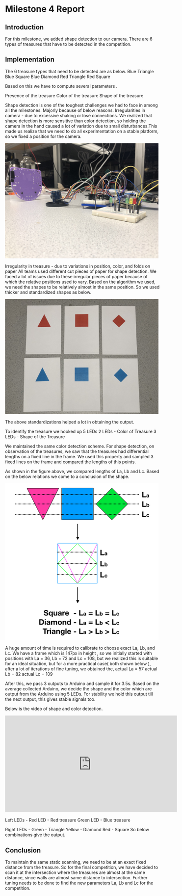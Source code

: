 # Milestone 4 Report

## Introduction
For this milestone, we added shape detection to our camera. There are  6 types of treasures that have to be detected in the competition.


## Implementation 
The 6 treasure types that need to be detected are as below. 
Blue Triangle 
Blue Square 
Blue Diamond 
Red Triangle 
Red Square 

Based on this we have to compute several parameters . 

Presence of the  treasure 
Color of the treasure 
Shape of the treasure

Shape detection is one of the toughest challenges we had to face in among all the milestones. 
Majorly because of below reasons.
Irregularities in camera - due to excessive shaking or lose connections. 
	We realized that shape detection is more sensitive than color detection, so holding the camera in the hand caused  a lot of variation due to small disturbances.This made us realize that we need to do all experimentation on a stable platform, so we fixed a position for the camera. 

<img src="Media/set.jpg" alt="Setup" width="500"/>
 
Irregularity in treasure - due to variations in position, color, and folds on paper
 All teams used different cut pieces of paper for shape detection. We faced a lot of issues due to these irregular pieces of paper because of which the relative positions used to vary. Based on the algorithm we used, we need the shapes to be relatively almost in the same position. So we used thicker and standardized shapes as below. 

<img src="Media/shapes.jpg" alt="Shapes" width="500"/>

The above standardizations helped a lot in obtaining the output. 

To identify the treasure we hooked up 5 LEDs 
2 LEDs - Color of Treasure 
3 LEDs - Shape of the Treasure

We maintained the same color detection scheme. 
For shape detection, on observation of the treasures, we saw that the treasures had differential lengths on a fixed line in the frame. We used this property and sampled 3 fixed lines on the frame and compared the lengths of this points. 


As shown in the figure above, we compared lengths of La, Lb and Lc. 
Based on the below relations we come to a conclusion of the shape. 

<img src="Media/algo.png" alt="Algorithm" width="500"/>

A huge amount of time is required to calibrate to choose exact La, Lb, and Lc. 
We have a frame which is 147px in height , so we initially started with positions with La = 36, Lb = 72 and Lc = 108, but we realized this is suitable for an ideal situation, but for a more practical case( both shown below ), after a lot of iterations of fine tuning, we obtained the,
 actual La = 57  actual Lb = 82  actual Lc = 109


After this, we pass 3 outputs to Arduino and sample it for 3.5s. Based on the average collected Arduino, we decide the shape and the color which are output from the Arduino using 5 LEDs.
For stability we hold this output till the next output, this gives stable signals too. 

Below is the video of shape and color detection.

<iframe width="560" height="315" src="https://www.youtube.com/embed/HeEwGeix-AQ" frameborder="0" allow="accelerometer; autoplay; encrypted-media; gyroscope; picture-in-picture" allowfullscreen></iframe>

Left LEDs - Red LED - Red treasure 
	        Green LED - Blue treasure 

Right LEDs - Green - Triangle 
	           Yellow - Diamond 
		Red - Square
So below combinations give the output. 



## Conclusion
To maintain the same static scanning, we need to be at an exact fixed distance from the treasure. So for the final competition, we have decided to scan it at the intersection where the treasures are almost at the same distance, since walls are almost same distance to intersection. 
Further tuning needs to be done to find the new parameters La, Lb and Lc for the competition. 




